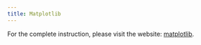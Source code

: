```yaml
---
title: Matplotlib
---
```



For the complete instruction, please visit the website: <a href='https://matplotlib.org/' target='_blank' rel='nofollow'>matplotlib</a>.
